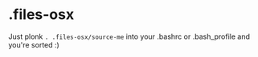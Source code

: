 .files-osx
==========

Just plonk ```. .files-osx/source-me``` into your .bashrc or .bash_profile and you're sorted :)
